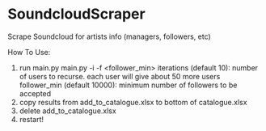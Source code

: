 # SoundcloudScraper
Scrape Soundcloud for artists info (managers, followers, etc)

How To Use:
1. run main.py
    main.py -i <iterations> -f <follower_min>
        iterations (default 10): number of users to recurse. each user will give about 50 more users
        follower_min (default 10000): minimum number of followers to be accepted
2. copy results from add_to_catalogue.xlsx to bottom of catalogue.xlsx
3. delete add_to_catalogue.xlsx
4. restart!
